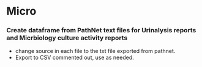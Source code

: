 # Micro
### Create dataframe from PathNet text files for Urinalysis reports and Micrbiology culture activity reports
- change source in each file to the txt file exported from pathnet.
- Export to CSV commented out, use as needed.

